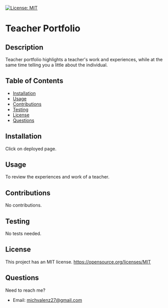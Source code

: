 
   [![License: MIT](https://img.shields.io/static/v1?label=license&message=MIT&color=green)](https://opensource.org/licenses/MIT)

   

  # Teacher Portfolio

  ## Description 
  Teacher portfolio highlights a teacher's work and experiences, while at the same time telling you a little about the individual.



  ## Table of Contents

  * [Installation](#Installation)
  * [Usage](#Usage)
  * [Contributions](#Contributions)
  * [Testing](#Testing)
  * [License](#License)
  * [Questions](#Questions)

  ## Installation
  Click on deployed page.

  ## Usage
  To review the experiences and work of a teacher.

  ## Contributions
  No contributions.

  ## Testing 
  No tests needed.

  ## License 
  This project has an MIT license.
  https://opensource.org/licenses/MIT

 
  

  ## Questions
  Need to reach me?
  * Email: michvalenz27@gmail.com
  


       